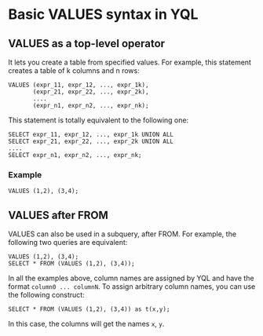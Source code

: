 # Basic VALUES syntax in YQL

## VALUES as a top-level operator

It lets you create a table from specified values. For example, this statement creates a table of k columns and n rows:

```yql
VALUES (expr_11, expr_12, ..., expr_1k),
       (expr_21, expr_22, ..., expr_2k),
       ....
       (expr_n1, expr_n2, ..., expr_nk);
```

This statement is totally equivalent to the following one:

```yql
SELECT expr_11, expr_12, ..., expr_1k UNION ALL
SELECT expr_21, expr_22, ..., expr_2k UNION ALL
....
SELECT expr_n1, expr_n2, ..., expr_nk;
```

### Example

```yql
VALUES (1,2), (3,4);
```

## VALUES after FROM

VALUES can also be used in a subquery, after FROM. For example, the following two queries are equivalent:

```yql
VALUES (1,2), (3,4);
SELECT * FROM (VALUES (1,2), (3,4));
```

In all the examples above, column names are assigned by YQL and have the format `column0 ... columnN`. To assign arbitrary column names, you can use the following construct:

```yql
SELECT * FROM (VALUES (1,2), (3,4)) as t(x,y);
```

In this case, the columns will get the names `x`, `y`.

